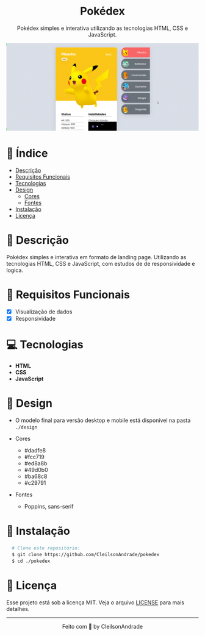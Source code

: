 <div align="center">
  <h1>Pokédex</h1>
  <p>Pokédex simples e interativa utilizando as tecnologias HTML, CSS e JavaScript.</p>
  <img src="./design/preview.gif" alt="Logo" width="800">
</div>

# 📒 Índice
* [Descrição](#descrição)
* [Requisitos Funcionais](#requisitos)
* [Tecnologias](#tecnologias)
* [Design](#design)
  * [Cores](#cores)
  * [Fontes](#fontes)
* [Instalação](#instalação)
* [Licença](#licença)

# 📃 <span id="descrição">Descrição</span>
Pokédex simples e interativa em formato de landing page. Utilizando as tecnologias HTML, CSS e JavaScript, com estudos de de responsividade e logica. 

# 📌 <span id="requisitos">Requisitos Funcionais</span>
- [x] Visualização de dados<br>
- [x] Responsividade<br>

# 💻 <span id="tecnologias">Tecnologias</span>
- **HTML**
- **CSS**
- **JavaScript**

# 🎨 <span id="design">Design</span>
- O modelo final para versão desktop e mobile está disponível na pasta `./design`

- <span id="cores">Cores<br></span>
  * #dadfe8<br>
  * #fcc719<br>
  * #ed8a8b<br>
  * #49d0b0<br>
  * #ba68c8<br>
  * #c29791<br>

- <span id="fontes">Fontes<br></span>
  * Poppins, sans-serif

# 🚀 <span id="instalação">Instalação</span>
```bash
  # Clone este repositório:
  $ git clone https://github.com/CleilsonAndrade/pokedex
  $ cd ./pokedex
```

# 📝 <span id="licença">Licença</span>
Esse projeto está sob a licença MIT. Veja o arquivo [LICENSE](LICENSE) para mais detalhes.

---

<p align="center">
  Feito com 💜 by CleilsonAndrade
</p>